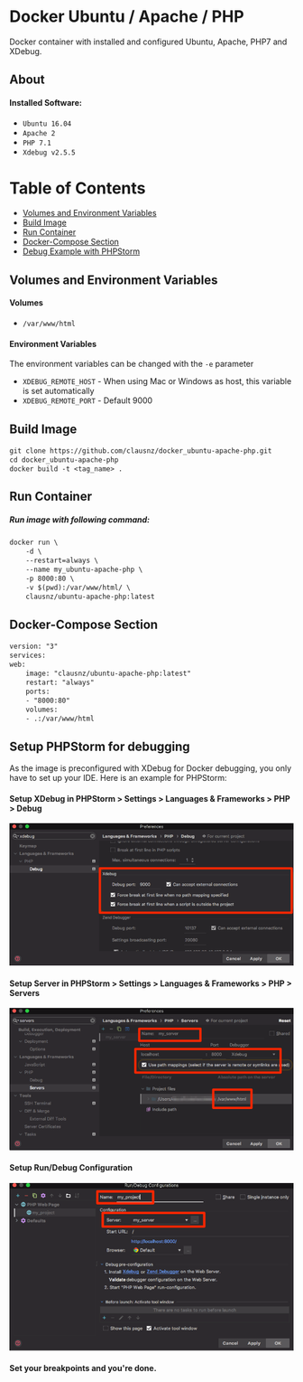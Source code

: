 # Docker Ubuntu / Apache / PHP

Docker container with installed and configured Ubuntu, Apache, PHP7 and XDebug.

## About

#### Installed Software:

- `Ubuntu 16.04`
- `Apache 2`
- `PHP 7.1`
- `Xdebug v2.5.5`

# Table of Contents

* [Volumes and Environment Variables](#volumes-and-environment-variables)
* [Build Image](#build-image)
* [Run Container](#run-container)
* [Docker-Compose Section](#docker-compose-section)
* [Debug Example with PHPStorm](#setup-phpstorm-for-debugging)


## Volumes and Environment Variables

#### Volumes

* `/var/www/html`

#### Environment Variables

The environment variables can be changed with the `-e` parameter 

* `XDEBUG_REMOTE_HOST` - When using Mac or Windows as host, this variable is set automatically
* `XDEBUG_REMOTE_PORT` - Default 9000

## Build Image

    git clone https://github.com/clausnz/docker_ubuntu-apache-php.git
    cd docker_ubuntu-apache-php
    docker build -t <tag_name> .

## Run Container

##### Run image with following command:

    docker run \
        -d \
        --restart=always \
        --name my_ubuntu-apache-php \
        -p 8000:80 \
        -v $(pwd):/var/www/html/ \
        clausnz/ubuntu-apache-php:latest

## Docker-Compose Section

    version: "3"
    services:
    web:
        image: "clausnz/ubuntu-apache-php:latest"
        restart: "always"
        ports:
        - "8000:80"
        volumes:
        - .:/var/www/html
        
## Setup PHPStorm for debugging

As the image is preconfigured with XDebug for Docker debugging, you only have to set up your IDE. Here is an example for PHPStorm:

#### Setup XDebug in PHPStorm > Settings > Languages & Frameworks > PHP > Debug
![Setup XDebug](docs/images/phpstorm-setup-xdebug.png)

#### Setup Server in PHPStorm > Settings > Languages & Frameworks > PHP > Servers
![Setup Server](docs/images/phpstorm-settings-server.png)

#### Setup Run/Debug Configuration
![Setup Run](docs/images/phpstorm-setup-run.png)

#### Set your breakpoints and you're done.